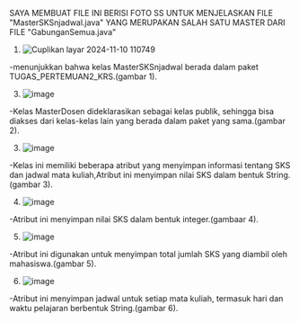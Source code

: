 SAYA MEMBUAT FILE INI BERISI FOTO SS UNTUK MENJELASKAN FILE "MasterSKSnjadwal.java" YANG MERUPAKAN SALAH SATU MASTER DARI FILE "GabunganSemua.java"

 1. ![Cuplikan layar 2024-11-10 110749](https://github.com/user-attachments/assets/befa5022-a6df-4fd8-bced-2ebff335ec4b)

 -menunjukkan bahwa kelas MasterSKSnjadwal berada dalam paket TUGAS_PERTEMUAN2_KRS.(gambar 1).

3. ![image](https://github.com/user-attachments/assets/1ba4dc20-d204-422a-b8a9-0c36d46508c8)

-Kelas MasterDosen dideklarasikan sebagai kelas publik, sehingga bisa diakses dari kelas-kelas lain yang berada dalam paket yang sama.(gambar 2).

3. ![image](https://github.com/user-attachments/assets/cbc8d7a7-e79d-414b-86bc-77b75c33a597)

-Kelas ini memiliki beberapa atribut yang menyimpan informasi tentang SKS dan jadwal mata kuliah,Atribut ini menyimpan nilai SKS dalam bentuk String.(gambar 3).

4. ![image](https://github.com/user-attachments/assets/939dcfe1-5e5f-4205-947c-d67b0b4c9f0a)

-Atribut ini menyimpan nilai SKS dalam bentuk integer.(gambaar 4).

5. ![image](https://github.com/user-attachments/assets/4a92018a-7fa8-4f85-9d09-c093d4226a19)

-Atribut ini digunakan untuk menyimpan total jumlah SKS yang diambil oleh mahasiswa.(gambar 5).

6. ![image](https://github.com/user-attachments/assets/0c94d2cd-ac9b-4305-a7cc-dd4702360ae3)

-Atribut ini menyimpan jadwal untuk setiap mata kuliah, termasuk hari dan waktu pelajaran berbentuk String.(gambar 6).
